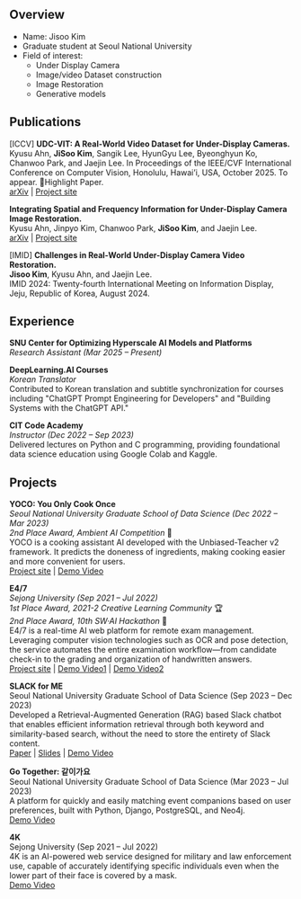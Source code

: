 ## Overview
- Name: Jisoo Kim
- Graduate student at Seoul National University
- Field of interest:
  - Under Display Camera
  - Image/video Dataset construction
  - Image Restoration
  - Generative models
 
## Publications
[ICCV] **UDC-VIT: A Real-World Video Dataset for Under-Display Cameras.**   
Kyusu Ahn, **JiSoo Kim**, Sangik Lee, HyunGyu Lee, Byeonghyun Ko, Chanwoo Park, and Jaejin Lee. 
In Proceedings of the IEEE/CVF International Conference on Computer Vision, Honolulu, Hawai’i, USA, October 2025. To appear. 🏅Highlight Paper.  
[arXiv](https://arxiv.org/abs/2501.18545) | [Project site](https://mcrl.github.io/UDC)

**Integrating Spatial and Frequency Information for Under-Display Camera Image Restoration.**  
Kyusu Ahn, Jinpyo Kim, Chanwoo Park, **JiSoo Kim**, and Jaejin Lee.  
[arXiv](https://arxiv.org/abs/2501.18517) | [Project site](https://github.com/mcrl/SFIM)
  
[IMID] **Challenges in Real-World Under-Display Camera Video Restoration.**   
**Jisoo Kim**, Kyusu Ahn, and Jaejin Lee.  
IMID 2024: Twenty-fourth International Meeting on Information Display, Jeju, Republic of Korea, August 2024.

## Experience

**SNU Center for Optimizing Hyperscale AI Models and Platforms**  
_Research Assistant (Mar 2025 – Present)_

**DeepLearning.AI Courses**  
_Korean Translator_  
Contributed to Korean translation and subtitle synchronization for courses including "ChatGPT Prompt Engineering for Developers" and "Building Systems with the ChatGPT API."

**CIT Code Academy**  
_Instructor (Dec 2022 – Sep 2023)_  
Delivered lectures on Python and C programming, providing foundational data science education using Google Colab and Kaggle.



## Projects

**YOCO: You Only Cook Once**  
_Seoul National University Graduate School of Data Science (Dec 2022 – Mar 2023)_  
_2nd Place Award, Ambient AI Competition_ 🥈     
YOCO is a cooking assistant AI developed with the Unbiased-Teacher v2 framework. It predicts the doneness of ingredients, making cooking easier and more convenient for users.  
[Project site](https://github.com/SNU-YOCO/YOCO) | [Demo Video](https://youtu.be/nylaXRa7xTk?si=EuNJ2xkx2pxYAtpD)  

**E4/7**  
_Sejong University (Sep 2021 – Jul 2022)_  
_1st Place Award, 2021-2 Creative Learning Community_ 🏆  
_2nd Place Award, 10th SW·AI Hackathon_ 🥈    
E4/7 is a real-time AI web platform for remote exam management. Leveraging computer vision technologies such as OCR and pose detection, the service automates the entire examination workflow—from candidate check-in to the grading and organization of handwritten answers.  
[Project site](https://github.com/E4-7) | [Demo Video1](https://youtu.be/VMCRFsKPW48) | [Demo Video2](https://youtu.be/d06-pK4OCiM) 

**SLACK for ME**  
Seoul National University Graduate School of Data Science (Sep 2023 – Dec 2023)  
Developed a Retrieval-Augmented Generation (RAG) based Slack chatbot that enables efficient information retrieval through both keyword and similarity-based search, without the need to store the entirety of Slack content.  
[Paper](Projects/Slack_for_me/Personalized_Chatbot_Service_for_GSDS_Slack_Users.pdf) | [Slides](Projects/Slack_for_me/BKMS2_pj.pdf) | [Demo Video](https://youtu.be/EzfCC3uzGkY)

**Go Together: 같이가요**  
Seoul National University Graduate School of Data Science (Mar 2023 – Jul 2023)  
A platform for quickly and easily matching event companions based on user preferences, built with Python, Django, PostgreSQL, and Neo4j.  
[Demo Video](https://youtu.be/qLgDpgDTRYc?si=dpcyN57JdqdBlMeK&t=1509)  

**4K**  
Sejong University (Sep 2021 – Jul 2022)  
4K is an AI-powered web service designed for military and law enforcement use, capable of accurately identifying specific individuals even when the lower part of their face is covered by a mask.  
[Demo Video](https://youtu.be/TfUcGMA7Zz0) 





